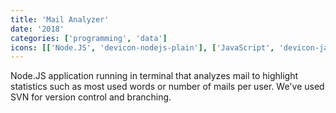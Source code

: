 ```yaml
---
title: 'Mail Analyzer'
date: '2018'
categories: ['programming', 'data']
icons: [['Node.JS', 'devicon-nodejs-plain'], ['JavaScript', 'devicon-javascript-plain'], ['Atom', 'devicon-atom-original'], ['SVN', 'fas fa-code-branch']]
---
```


Node.JS application running in terminal that analyzes mail to highlight statistics such as most used words or number of mails per user. We've used SVN for version control and branching.
